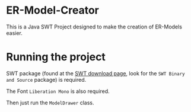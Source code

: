 # ER-Model-Creator

This is a Java SWT Project designed to make the creation of ER-Models easier.

# Running the project

SWT package (found at the [SWT download page](https://download.eclipse.org/eclipse/downloads/drops4/R-4.26-202211231800/), look for the `SWT Binary and Source` package) is required.

The Font `Liberation Mono` is also required.

Then just run the `ModelDrawer` class.
